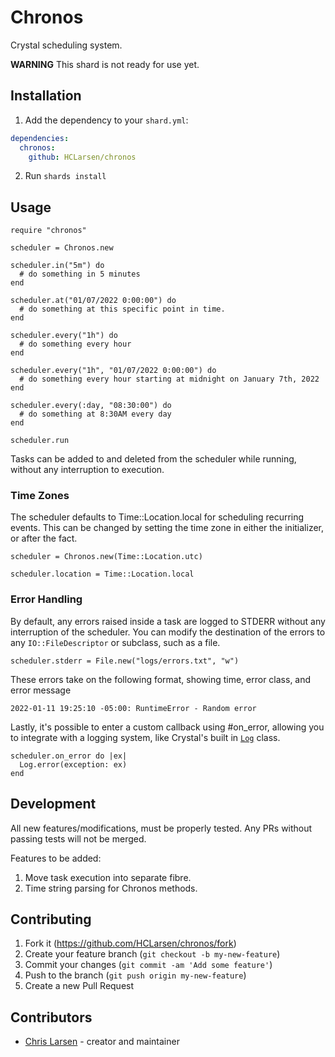 # Chronos

Crystal scheduling system.

**WARNING** This shard is not ready for use yet.

## Installation

1. Add the dependency to your `shard.yml`:

```yaml
dependencies:
  chronos:
    github: HCLarsen/chronos
```

2. Run `shards install`

## Usage

```crystal
require "chronos"

scheduler = Chronos.new

scheduler.in("5m") do
  # do something in 5 minutes
end

scheduler.at("01/07/2022 0:00:00") do
  # do something at this specific point in time.
end

scheduler.every("1h") do
  # do something every hour
end

scheduler.every("1h", "01/07/2022 0:00:00") do
  # do something every hour starting at midnight on January 7th, 2022
end

scheduler.every(:day, "08:30:00") do
  # do something at 8:30AM every day
end

scheduler.run
```

Tasks can be added to and deleted from the scheduler while running, without any interruption to execution.

### Time Zones

The scheduler defaults to Time::Location.local for scheduling recurring events. This can be changed by setting the time zone in either the initializer, or after the fact.

```crystal
scheduler = Chronos.new(Time::Location.utc)

scheduler.location = Time::Location.local
```

### Error Handling

By default, any errors raised inside a task are logged to STDERR without any interruption of the scheduler. You can modify the destination of the errors to any `IO::FileDescriptor` or subclass, such as a file.

```crystal
scheduler.stderr = File.new("logs/errors.txt", "w")
```

These errors take on the following format, showing time, error class, and error message

```
2022-01-11 19:25:10 -05:00: RuntimeError - Random error
```

Lastly, it's possible to enter a custom callback using #on_error, allowing you to integrate with a logging system, like Crystal's built in [`Log`](https://crystal-lang.org/api/latest/Log.html) class.

```crystal
scheduler.on_error do |ex|
  Log.error(exception: ex)
end
```

## Development

All new features/modifications, must be properly tested. Any PRs without passing tests will not be merged.

Features to be added:

1. Move task execution into separate fibre.
2. Time string parsing for Chronos methods.

## Contributing

1. Fork it (<https://github.com/HCLarsen/chronos/fork>)
2. Create your feature branch (`git checkout -b my-new-feature`)
3. Commit your changes (`git commit -am 'Add some feature'`)
4. Push to the branch (`git push origin my-new-feature`)
5. Create a new Pull Request

## Contributors

- [Chris Larsen](https://github.com/HCLarsen) - creator and maintainer
